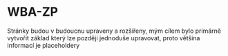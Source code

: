 # WBA-ZP

Stránky budou v budoucnu upraveny a rozšířeny, mým cílem bylo primárně vytvořit základ který lze později jednoduše upravovat, proto většina informací je placeholdery

